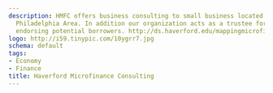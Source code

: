 ```yaml
---
description: HMFC offers business consulting to small business located in the Greater
  Philadelphia Area. In addition our organization acts as a trustee for KivaZip by
  endorsing potential borrowers. http://ds.haverford.edu/mappingmicrofinance/
logo: http://i59.tinypic.com/10ygrr7.jpg
schema: default
tags:
- Economy
- Finance
title: Haverford Microfinance Consulting
---
```

